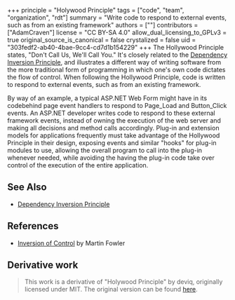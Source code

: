+++
principle = "Holywood Principle"
tags = ["code", "team", "organization", "rdt"]
summary = "Write code to respond to external events, such as from an existing framework"
authors = [""]
contributors = ["AdamCraven"]
license = "CC BY-SA 4.0"
allow_dual_licensing_to_GPLv3 = true
original_source_is_canonical = false
crystalized = false
uid = "303fedf2-ab40-4bae-9cc4-cd7d1b154229"
+++
The Hollywood Principle states, "Don't Call Us, We'll Call You." It's closely related to the [Dependency Inversion Principle](/p/dependency-inversion-principle), and illustrates a different way of writing software from the more traditional form of programming in which one's own code dictates the flow of control.  When following the Hollywood Principle, code is written to respond to external events, such as from an existing framework.

By way of an example, a typical ASP.NET Web Form might have in its codebehind page event handlers to respond to Page_Load and Button_Click events.  An ASP.NET developer writes code to respond to these external framework events, instead of owning the execution of the web server and making all decisions and method calls accordingly.  Plug-in and extension models for applications frequently must take advantage of the Hollywood Principle in their design, exposing events and similar "hooks" for plug-in modules to use, allowing the overall program to call into the plug-in whenever needed, while avoiding the having the plug-in code take over control of the execution of the entire application.

## See Also

* [Dependency Inversion Principle](/p/dependency-inversion-principle)

## References

* [Inversion of Control](http://martinfowler.com/bliki/InversionOfControl.html) by Martin Fowler

## Derivative work

> This work is a derivative of "Holywood Principle" by deviq, originally licensed under MIT. The original version can be found [here](https://deviq.com/principles/hollywood-principle).